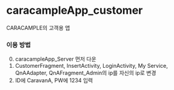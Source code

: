 # caracampleApp_customer
CARACAMPLE의 고객용 앱

### 이용 방법
0. caracampleApp_Server 먼저 다운 
1. CustomerFragment, InsertActivity, LoginActivity, My Service, QnAAdapter, QnAFragment_Admin의 ip를 자신의 ip로 변경
2. ID에 CaravanA, PW에 1234 입력
